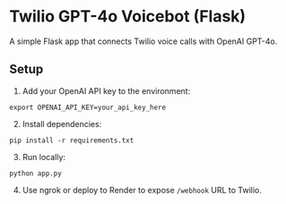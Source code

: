 # Twilio GPT-4o Voicebot (Flask)

A simple Flask app that connects Twilio voice calls with OpenAI GPT-4o.

## Setup

1. Add your OpenAI API key to the environment:

```
export OPENAI_API_KEY=your_api_key_here
```

2. Install dependencies:

```
pip install -r requirements.txt
```

3. Run locally:

```
python app.py
```

4. Use ngrok or deploy to Render to expose `/webhook` URL to Twilio.

